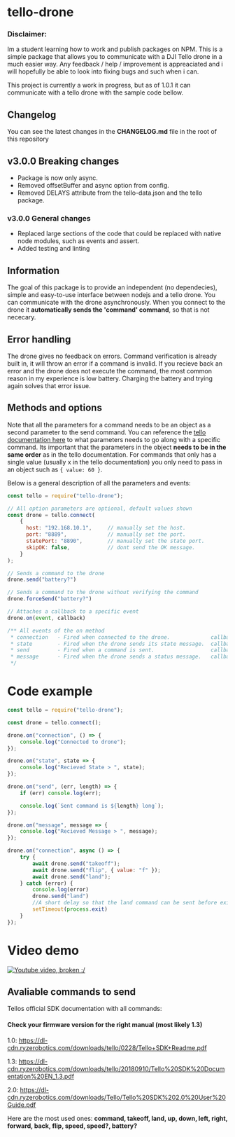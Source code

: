 # tello-drone

### Disclaimer:

Im a student learning how to work and publish packages on NPM. This is a simple package that allows you to communicate with a DJI Tello drone in a much easier way. Any feedback / help / improvement is appreaciated and i will hopefully be able to look into fixing bugs and such when i can.

This project is currently a work in progress, but as of 1.0.1 it can communicate with a tello drone with the sample code bellow.

## Changelog
You can see the latest changes in the **CHANGELOG.md** file in the root of this repository

## v3.0.0 Breaking changes
- Package is now only async.
- Removed offsetBuffer and async option from config.
- Removed DELAYS attribute from the tello-data.json and the tello package.

### v3.0.0 General changes
- Replaced large sections of the code that could be replaced with native node modules, such as events and assert.
- Added testing and linting

## Information

The goal of this package is to provide an independent (no dependecies), simple and easy-to-use interface between nodejs and a tello drone. You can communicate with the drone asynchronously. When you connect to the drone it **automatically sends the 'command' command**, so that is not nececary.

## Error handling

The drone gives no feedback on errors. Command verification is already built in, it will throw an error if a command is invalid.
If you recieve back an error and the drone does not execute the command, the most common reason in my experience is low battery.
Charging the battery and trying again solves that error issue.

## Methods and options

Note that all the parameters for a command needs to be an object as a second parameter to the send command. You can reference the [tello documentation here](https://dl-cdn.ryzerobotics.com/downloads/tello/20180910/Tello%20SDK%20Documentation%20EN_1.3.pdf) to what parameters needs to go along with a specific command. Its important that the parameters in the object **needs to be in the same order** as in the tello documentation. For commands that only has a single value (usually x in the tello documentation) you only need to pass in an object such as `{ value: 60 }`.

Below is a general description of all the parameters and events:

```js
const tello = require("tello-drone");

// All option parameters are optional, default values shown
const drone = tello.connect(
    {
      host: "192.168.10.1",     // manually set the host.
      port: "8889",             // manually set the port.
      statePort: "8890",        // manually set the state port.
      skipOK: false,            // dont send the OK message.
    }
);

// Sends a command to the drone
drone.send("battery?")

// Sends a command to the drone without verifying the command
drone.forceSend("battery?")

// Attaches a callback to a specific event
drone.on(event, callback)

/** All events of the on method
 * connection   - Fired when connected to the drone.             callback()
 * state        - Fired when the drone sends its state message.  callback(stateObject, udpConnection)
 * send         - Fired when a command is sent.                  callback(error, messageLength)
 * message      - Fired when the drone sends a status message.   callback(message, udpConnection)
 */

```

# Code example

```js
const tello = require("tello-drone");

const drone = tello.connect();

drone.on("connection", () => {
    console.log("Connected to drone");
});

drone.on("state", state => {
    console.log("Recieved State > ", state);
});

drone.on("send", (err, length) => {
    if (err) console.log(err);

    console.log(`Sent command is ${length} long`);
});

drone.on("message", message => {
    console.log("Recieved Message > ", message);
});

drone.on("connection", async () => {
    try {
        await drone.send("takeoff");
        await drone.send("flip", { value: "f" });
        await drone.send("land");
    } catch (error) {
        console.log(error)
        drone.send("land")
        //A short delay so that the land command can be sent before exiting
        setTimeout(process.exit)
    }
});
```

# Video demo

[![Youtube video, broken :/](http://img.youtube.com/vi/pxh4rlVNd4E/0.jpg)](http://www.youtube.com/watch?v=pxh4rlVNd4E "NPM tello-drone v2.0.0 demo")

## Avaliable commands to send

Tellos official SDK documentation with all commands:

#### Check your firmware version for the right manual (most likely 1.3)

1.0: https://dl-cdn.ryzerobotics.com/downloads/tello/0228/Tello+SDK+Readme.pdf

1.3: https://dl-cdn.ryzerobotics.com/downloads/tello/20180910/Tello%20SDK%20Documentation%20EN_1.3.pdf

2.0: https://dl-cdn.ryzerobotics.com/downloads/Tello/Tello%20SDK%202.0%20User%20Guide.pdf

Here are the most used ones:
**command, takeoff, land, up, down, left, right, forward, back, flip, speed, speed?, battery?**
